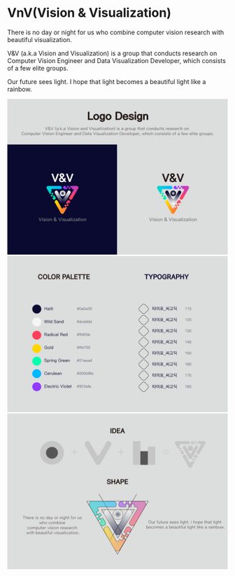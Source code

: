 # VnV(Vision & Visualization)

There is no day or night for us who combine computer vision research with beautiful visualization.

V&V (a.k.a Vision and Visualization) is a group that conducts research on Computer Vision Engineer and Data Visualization Developer, which consists of a few elite groups.

Our future sees light. I hope that light becomes a beautiful light like a rainbow.

![](res/1.png)
![](res/2.png)
![](res/3.png)
